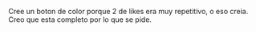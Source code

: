 Cree un boton de color porque 2 de likes era muy repetitivo, o eso creia. Creo que esta completo por lo que se pide.